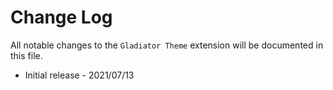 # Change Log

All notable changes to the `Gladiator Theme` extension will be documented in this file.

- Initial release - 2021/07/13
